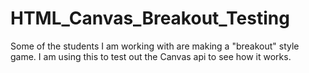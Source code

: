 # HTML_Canvas_Breakout_Testing
Some of the students I am working with are making a "breakout" style game. I am using this to test out the Canvas api to see how it works.
